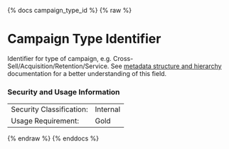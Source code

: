 {% docs campaign_type_id %}
{% raw %}

# Campaign Type Identifier

Identifier for type of campaign, e.g. Cross-Sell/Acquisition/Retention/Service.
See [metadata structure and hierarchy](#!/model/model.aaa_life_data_platform.staging_metadata_metadata)
documentation for a better understanding of this field.

### Security and Usage Information
|    |    |
|---|---|
|Security Classification:| Internal |
|Usage Requirement:| Gold |

{% endraw %}
{% enddocs %}